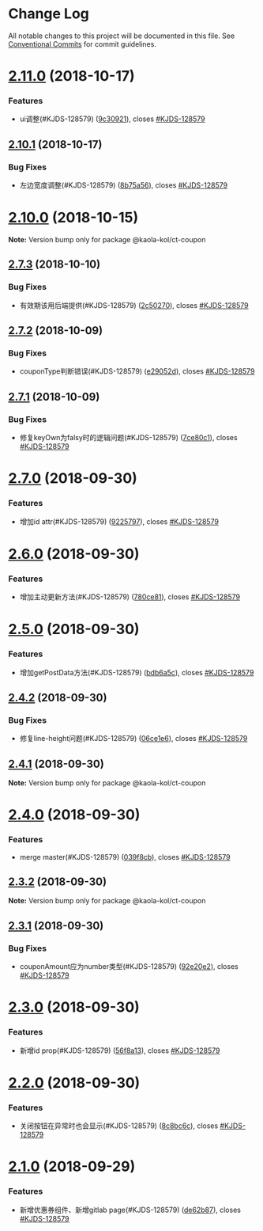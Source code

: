 # Change Log

All notable changes to this project will be documented in this file.
See [Conventional Commits](https://conventionalcommits.org) for commit guidelines.

<a name="2.11.0"></a>
# [2.11.0](https://g.hz.netease.com/kaolafed/packages/kaola-community-ui/compare/v2.10.1...v2.11.0) (2018-10-17)


### Features

* ui调整(#KJDS-128579) ([9c30921](https://g.hz.netease.com/kaolafed/packages/kaola-community-ui/commits/9c30921)), closes [#KJDS-128579](https://g.hz.netease.com/kaolafed/packages/kaola-community-ui/issues/KJDS-128579)




<a name="2.10.1"></a>
## [2.10.1](https://g.hz.netease.com/kaolafed/packages/kaola-community-ui/compare/v2.10.0...v2.10.1) (2018-10-17)


### Bug Fixes

* 左边宽度调整(#KJDS-128579) ([8b75a56](https://g.hz.netease.com/kaolafed/packages/kaola-community-ui/commits/8b75a56)), closes [#KJDS-128579](https://g.hz.netease.com/kaolafed/packages/kaola-community-ui/issues/KJDS-128579)




<a name="2.10.0"></a>
# [2.10.0](https://g.hz.netease.com/kaolafed/packages/kaola-community-ui/compare/v2.9.0...v2.10.0) (2018-10-15)




**Note:** Version bump only for package @kaola-kol/ct-coupon

<a name="2.7.3"></a>
## [2.7.3](https://g.hz.netease.com/kaolafed/packages/kaola-community-ui/compare/v2.7.2...v2.7.3) (2018-10-10)


### Bug Fixes

* 有效期该用后端提供(#KJDS-128579) ([2c50270](https://g.hz.netease.com/kaolafed/packages/kaola-community-ui/commits/2c50270)), closes [#KJDS-128579](https://g.hz.netease.com/kaolafed/packages/kaola-community-ui/issues/KJDS-128579)




<a name="2.7.2"></a>
## [2.7.2](https://g.hz.netease.com/kaolafed/packages/kaola-community-ui/compare/v2.7.1...v2.7.2) (2018-10-09)


### Bug Fixes

* couponType判断错误(#KJDS-128579) ([e29052d](https://g.hz.netease.com/kaolafed/packages/kaola-community-ui/commits/e29052d)), closes [#KJDS-128579](https://g.hz.netease.com/kaolafed/packages/kaola-community-ui/issues/KJDS-128579)




<a name="2.7.1"></a>
## [2.7.1](https://g.hz.netease.com/kaolafed/packages/kaola-community-ui/compare/v2.7.0...v2.7.1) (2018-10-09)


### Bug Fixes

* 修复keyOwn为falsy时的逻辑问题(#KJDS-128579) ([7ce80c1](https://g.hz.netease.com/kaolafed/packages/kaola-community-ui/commits/7ce80c1)), closes [#KJDS-128579](https://g.hz.netease.com/kaolafed/packages/kaola-community-ui/issues/KJDS-128579)




<a name="2.7.0"></a>
# [2.7.0](https://g.hz.netease.com/kaolafed/packages/kaola-community-ui/compare/v2.6.0...v2.7.0) (2018-09-30)


### Features

* 增加id attr(#KJDS-128579) ([9225797](https://g.hz.netease.com/kaolafed/packages/kaola-community-ui/commits/9225797)), closes [#KJDS-128579](https://g.hz.netease.com/kaolafed/packages/kaola-community-ui/issues/KJDS-128579)




<a name="2.6.0"></a>
# [2.6.0](https://g.hz.netease.com/kaolafed/packages/kaola-community-ui/compare/v2.5.0...v2.6.0) (2018-09-30)


### Features

* 增加主动更新方法(#KJDS-128579) ([780ce81](https://g.hz.netease.com/kaolafed/packages/kaola-community-ui/commits/780ce81)), closes [#KJDS-128579](https://g.hz.netease.com/kaolafed/packages/kaola-community-ui/issues/KJDS-128579)




<a name="2.5.0"></a>
# [2.5.0](https://g.hz.netease.com/kaolafed/packages/kaola-community-ui/compare/v2.4.2...v2.5.0) (2018-09-30)


### Features

* 增加getPostData方法(#KJDS-128579) ([bdb6a5c](https://g.hz.netease.com/kaolafed/packages/kaola-community-ui/commits/bdb6a5c)), closes [#KJDS-128579](https://g.hz.netease.com/kaolafed/packages/kaola-community-ui/issues/KJDS-128579)




<a name="2.4.2"></a>
## [2.4.2](https://g.hz.netease.com/kaolafed/packages/kaola-community-ui/compare/v2.4.1...v2.4.2) (2018-09-30)


### Bug Fixes

* 修复line-height问题(#KJDS-128579) ([06ce1e6](https://g.hz.netease.com/kaolafed/packages/kaola-community-ui/commits/06ce1e6)), closes [#KJDS-128579](https://g.hz.netease.com/kaolafed/packages/kaola-community-ui/issues/KJDS-128579)




<a name="2.4.1"></a>
## [2.4.1](https://g.hz.netease.com/kaolafed/packages/kaola-community-ui/compare/v2.4.0...v2.4.1) (2018-09-30)




**Note:** Version bump only for package @kaola-kol/ct-coupon

<a name="2.4.0"></a>
# [2.4.0](https://g.hz.netease.com/kaolafed/packages/kaola-community-ui/compare/v2.3.2...v2.4.0) (2018-09-30)


### Features

* merge master(#KJDS-128579) ([039f8cb](https://g.hz.netease.com/kaolafed/packages/kaola-community-ui/commits/039f8cb)), closes [#KJDS-128579](https://g.hz.netease.com/kaolafed/packages/kaola-community-ui/issues/KJDS-128579)




<a name="2.3.2"></a>
## [2.3.2](https://g.hz.netease.com/kaolafed/packages/kaola-community-ui/compare/v2.3.1...v2.3.2) (2018-09-30)




**Note:** Version bump only for package @kaola-kol/ct-coupon

<a name="2.3.1"></a>
## [2.3.1](https://g.hz.netease.com/kaolafed/packages/kaola-community-ui/compare/v2.3.0...v2.3.1) (2018-09-30)


### Bug Fixes

* couponAmount应为number类型(#KJDS-128579) ([92e20e2](https://g.hz.netease.com/kaolafed/packages/kaola-community-ui/commits/92e20e2)), closes [#KJDS-128579](https://g.hz.netease.com/kaolafed/packages/kaola-community-ui/issues/KJDS-128579)




<a name="2.3.0"></a>
# [2.3.0](https://g.hz.netease.com/kaolafed/packages/kaola-community-ui/compare/v2.2.0...v2.3.0) (2018-09-30)


### Features

* 新增id prop(#KJDS-128579) ([56f8a13](https://g.hz.netease.com/kaolafed/packages/kaola-community-ui/commits/56f8a13)), closes [#KJDS-128579](https://g.hz.netease.com/kaolafed/packages/kaola-community-ui/issues/KJDS-128579)




<a name="2.2.0"></a>
# [2.2.0](https://g.hz.netease.com/kaolafed/packages/kaola-community-ui/compare/v2.1.0...v2.2.0) (2018-09-30)


### Features

* 关闭按钮在异常时也会显示(#KJDS-128579) ([8c8bc6c](https://g.hz.netease.com/kaolafed/packages/kaola-community-ui/commits/8c8bc6c)), closes [#KJDS-128579](https://g.hz.netease.com/kaolafed/packages/kaola-community-ui/issues/KJDS-128579)




<a name="2.1.0"></a>
# [2.1.0](https://g.hz.netease.com/kaolafed/packages/kaola-community-ui/compare/v2.0.1...v2.1.0) (2018-09-29)


### Features

* 新增优惠券组件、新增gitlab page(#KJDS-128579) ([de62b87](https://g.hz.netease.com/kaolafed/packages/kaola-community-ui/commits/de62b87)), closes [#KJDS-128579](https://g.hz.netease.com/kaolafed/packages/kaola-community-ui/issues/KJDS-128579)
